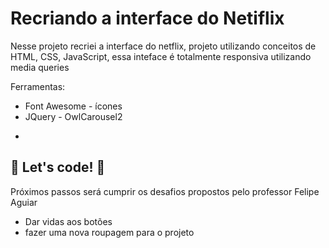 # Recriando a interface do Netiflix

Nesse projeto recriei a interface do netflix, projeto utilizando conceitos de HTML, CSS, JavaScript, essa inteface é totalmente responsiva utilizando media queries

Ferramentas: 

- Font Awesome - ícones
- JQuery - OwlCarousel2

* 

## 🚀 Let's code! 🚀 

Próximos passos será cumprir os desafios propostos pelo professor Felipe Aguiar

- Dar vidas aos botões
- fazer uma nova roupagem para o projeto